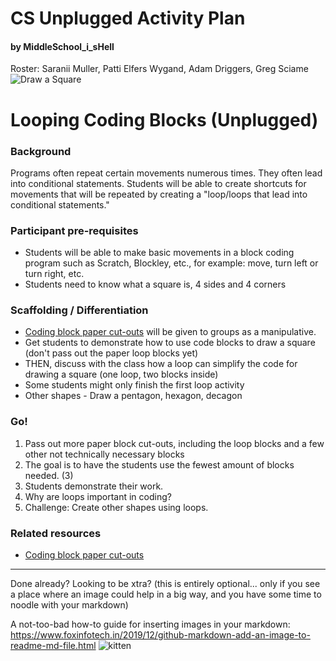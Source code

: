 # CS Unplugged Activity Plan
#### by MiddleSchool_i_sHell
Roster: Saranii Muller, Patti Elfers Wygand, Adam Driggers, Greg Sciame
![Draw a Square](square.gif)


# Looping Coding Blocks (Unplugged)

### Background
Programs often repeat certain movements numerous times. They often lead into conditional statements. Students will be able to create shortcuts for movements that will be repeated by creating a "loop/loops that lead into conditional statements."

### Participant pre-requisites
* Students will be able to make basic movements in a block coding program such as Scratch, Blockley, etc., for example: move, turn left or turn right, etc.
* Students need to know what a square is, 4 sides and 4 corners

### Scaffolding / Differentiation 
* [Coding block paper cut-outs](https://docs.google.com/presentation/d/1p8k-hpccm8BWcgpZ7JqmdsOWMrmxzUH9Afcr-bM48i0/edit#slide=id.p) will be given to groups as a manipulative.
* Get students to demonstrate how to use code blocks to draw a square (don't pass out the paper loop blocks yet)
* THEN, discuss with the class how a loop can simplify the code for drawing a square (one loop, two blocks inside)
* Some students might only finish the first loop activity
* Other shapes - Draw a pentagon, hexagon, decagon

### Go!
1. Pass out more paper block cut-outs, including the loop blocks and a few other not technically necessary blocks
1. The goal is to have the students use the fewest amount of blocks needed.  (3)  
1. Students demonstrate their work.
1.  Why are loops important in coding?
2.  Challenge:  Create other shapes using loops.


### Related resources
* [Coding block paper cut-outs](https://docs.google.com/presentation/d/1p8k-hpccm8BWcgpZ7JqmdsOWMrmxzUH9Afcr-bM48i0/edit#slide=id.p)

* * *

Done already? Looking to be xtra? (this is entirely optional... only if you see a place where an image could help in a big way, and you have some time to noodle with your markdown)

A not-too-bad how-to guide for inserting images in your markdown: https://www.foxinfotech.in/2019/12/github-markdown-add-an-image-to-readme-md-file.html
![kitten](kitten.jpeg)